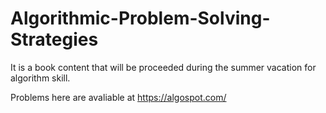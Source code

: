 # Algorithmic-Problem-Solving-Strategies
It is a book content that will be proceeded during the summer vacation for algorithm skill.

Problems here are avaliable at https://algospot.com/
